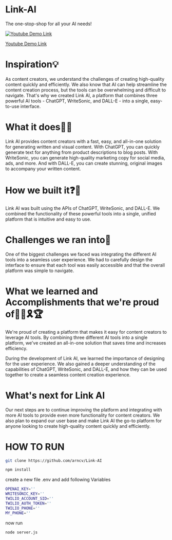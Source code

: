 # Link-AI
The one-stop-shop for all your AI needs!

[![Youtube Demo Link](https://img.youtube.com/vi/fHtVa8yDtbY/0.jpg)](https://www.youtube.com/watch?v=fHtVa8yDtbY)

[Youtube Demo Link](https://www.youtube.com/watch?v=fHtVa8yDtbY)

# Inspiration💡

As content creators, we understand the challenges of creating high-quality content quickly and efficiently. We also know that AI can help streamline the content creation process, but the tools can be overwhelming and difficult to navigate. That's why we created Link AI, a platform that combines three powerful AI tools - ChatGPT, WriteSonic, and DALL-E - into a single, easy-to-use interface.

# What it does💪🦈

Link AI provides content creators with a fast, easy, and all-in-one solution for generating written and visual content. With ChatGPT, you can quickly generate text for anything from product descriptions to blog posts. With WriteSonic, you can generate high-quality marketing copy for social media, ads, and more. And with DALL-E, you can create stunning, original images to accompany your written content.

# How we built it❓🧠

Link AI was built using the APIs of ChatGPT, WriteSonic, and DALL-E. We combined the functionality of these powerful tools into a single, unified platform that is intuitive and easy to use.

# Challenges we ran into🧗

One of the biggest challenges we faced was integrating the different AI tools into a seamless user experience. We had to carefully design the interface to ensure that each tool was easily accessible and that the overall platform was simple to navigate.

# What we learned and Accomplishments that we're proud of👨‍🎓🎗️🏆

We're proud of creating a platform that makes it easy for content creators to leverage AI tools. By combining three different AI tools into a single platform, we've created an all-in-one solution that saves time and increases efficiency.

During the development of Link AI, we learned the importance of designing for the user experience. We also gained a deeper understanding of the capabilities of ChatGPT, WriteSonic, and DALL-E, and how they can be used together to create a seamless content creation experience.

# What's next for Link AI

Our next steps are to continue improving the platform and integrating with more AI tools to provide even more functionality for content creators. We also plan to expand our user base and make Link AI the go-to platform for anyone looking to create high-quality content quickly and efficiently.

# HOW TO RUN 

``` bash
git clone https://github.com/arncv/Link-AI 
```
```bash
npm install
```
create a new file .env and add following Variables
```bash
OPENAI_KEY=''
WRITESONIC_KEY=''
TWILIO_ACCOUNT_SID=''
TWILIO_AUTH_TOKEN=''
TWILIO_PHONE=''
MY_PHONE=''
```

now run 

```bash
node server.js
```
